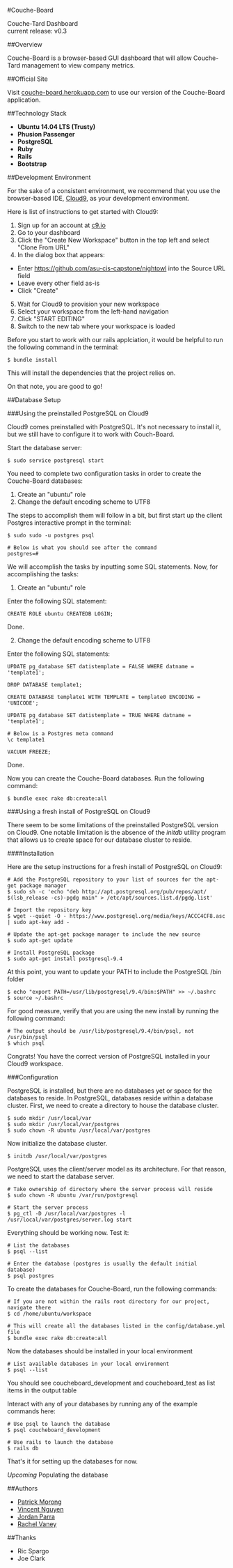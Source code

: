 #Couche-Board

Couche-Tard Dashboard  
current release: v0.3

##Overview

Couche-Board is a browser-based GUI dashboard that will allow Couche-Tard management to view company metrics.

##Official Site

Visit [couche-board.herokuapp.com](https://couche-board.herokuapp.com) to use our version of the Couche-Board application.

##Technology Stack
* **Ubuntu 14.04 LTS (Trusty)**
* **Phusion Passenger**
* **PostgreSQL**
* **Ruby**
* **Rails**
* **Bootstrap**
 
##Development Environment

For the sake of a consistent environment, we recommend that you use the browser-based IDE, [Cloud9](https://c9.io/), as your development environment.

Here is list of instructions to get started with Cloud9:

1. Sign up for an account at [c9.io](https://c9.io/)
2. Go to your dashboard
3. Click the "Create New Workspace" button in the top left and select "Clone From URL"
4. In the dialog box that appears:
 * Enter https://github.com/asu-cis-capstone/nightowl into the Source URL field
 * Leave every other field as-is
 * Click "Create"
5. Wait for Cloud9 to provision your new workspace
6. Select your workspace from the left-hand navigation
7. Click "START EDITING"
8. Switch to the new tab where your workspace is loaded
   
Before you start to work with our rails applciation, it would be helpful to run the following command in the terminal:
```
$ bundle install
```
This will install the dependencies that the project relies on.

On that note, you are good to go!

##Database Setup

###Using the preinstalled PostgreSQL on Cloud9

Cloud9 comes preinstalled with PostgreSQL. It's not necessary to install it, but we still have to configure it to work with Couch-Board.

Start the database server:
```
$ sudo service postgresql start
```

You need to complete two configuration tasks in order to create the Couche-Board databases: 
 
1. Create an "ubuntu" role
2. Change the default encoding scheme to UTF8
 
The steps to accomplish them will follow in a bit, but first start up the client Postgres interactive prompt in the terminal:

```
$ sudo sudo -u postgres psql

# Below is what you should see after the command
postgres=#
```
 
We will accomplish the tasks by inputting some SQL statements. Now, for accomplishing the tasks:

1. Create an "ubuntu" role 

Enter the following SQL statement:
```
CREATE ROLE ubuntu CREATEDB LOGIN;
```
Done.

2. Change the default encoding scheme to UTF8
 
Enter the following SQL statements:
```
UPDATE pg_database SET datistemplate = FALSE WHERE datname = 'template1';

DROP DATABASE template1;

CREATE DATABASE template1 WITH TEMPLATE = template0 ENCODING = 'UNICODE';

UPDATE pg_database SET datistemplate = TRUE WHERE datname = 'template1';

# Below is a Postgres meta command
\c template1

VACUUM FREEZE;
```

Done.

Now you can create the Couche-Board databases. Run the following command:
```
$ bundle exec rake db:create:all
```

###Using a fresh install of PostgreSQL on Cloud9

There seem to be some limitations of the preinstalled PostgreSQL version on Cloud9. One notable limitation is the absence of the *initdb* utility program that allows us to create space for our database cluster to reside.

####Installation

Here are the setup instructions for a fresh install of PostgreSQL on Cloud9:

```
# Add the PostgreSQL repository to your list of sources for the apt-get package manager
$ sudo sh -c 'echo "deb http://apt.postgresql.org/pub/repos/apt/ $(lsb_release -cs)-pgdg main" > /etc/apt/sources.list.d/pgdg.list'

# Import the repository key
$ wget --quiet -O - https://www.postgresql.org/media/keys/ACCC4CF8.asc | sudo apt-key add -

# Update the apt-get package manager to include the new source
$ sudo apt-get update

# Install PostgreSQL package
$ sudo apt-get install postgresql-9.4
```


At this point, you want to update your PATH to include the PostgreSQL /bin folder
```
$ echo "export PATH=/usr/lib/postgresql/9.4/bin:$PATH" >> ~/.bashrc
$ source ~/.bashrc
```


For good measure, verify that you are using the new install by running the following command:
```
# The output should be /usr/lib/postgresql/9.4/bin/psql, not /usr/bin/psql
$ which psql
```


Congrats! You have the correct version of PostgreSQL installed in your Cloud9 workspace.

###Configuration

PostgreSQL is installed, but there are no databases yet or space for the databases to reside. In PostgreSQL, databases reside within a database cluster. First, we need to create a directory to house the database cluster.

```
$ sudo mkdir /usr/local/var
$ sudo mkdir /usr/local/var/postgres
$ sudo chown -R ubuntu /usr/local/var/postgres
```

Now initialize the database cluster.
```
$ initdb /usr/local/var/postgres
```

PostgreSQL uses the client/server model as its architecture. For that reason, we need to start the database server.
```
# Take ownership of directory where the server process will reside
$ sudo chown -R ubuntu /var/run/postgresql

# Start the server process
$ pg_ctl -D /usr/local/var/postgres -l /usr/local/var/postgres/server.log start
```

Everything should be working now. Test it:
```
# List the databases
$ psql --list

# Enter the database (postgres is usually the default initial database)
$ psql postgres
```

To create the databases for Couche-Board, run the following commands:
```
# If you are not within the rails root directory for our project, navigate there
$ cd /home/ubuntu/workspace

# This will create all the databases listed in the config/database.yml file
$ bundle exec rake db:create:all
```

Now the databases should be installed in your local environment
```
# List available databases in your local environment
$ psql --list
```

You should see coucheboard_development and coucheboard_test as list items in the output table

Interact with any of your databases by running any of the example commands here:
```
# Use psql to launch the database
$ psql coucheboard_development

# Use rails to launch the database
$ rails db
```

That's it for setting up the databases for now. 

*Upcoming*
Populating the database

##Authors

* [Patrick Morong](https:github.com/pmorong)  
* [Vincent Nguyen](https:github.com/vietcent)  
* [Jordan Parra](https:github.com/Jordan-Parra)  
* [Rachel Vaney](https:github.com/theroguemuppet)


##Thanks

* Ric Spargo
* Joe Clark



